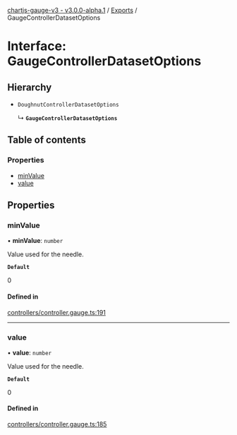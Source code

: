 [chartjs-gauge-v3 - v3.0.0-alpha.1](../README.md) / [Exports](../modules.md) / GaugeControllerDatasetOptions

# Interface: GaugeControllerDatasetOptions

## Hierarchy

- `DoughnutControllerDatasetOptions`

  ↳ **`GaugeControllerDatasetOptions`**

## Table of contents

### Properties

- [minValue](GaugeControllerDatasetOptions.md#minvalue)
- [value](GaugeControllerDatasetOptions.md#value)

## Properties

### minValue

• **minValue**: `number`

Value used for the needle.

**`Default`**

0

#### Defined in

[controllers/controller.gauge.ts:191](https://github.com/uk-taniyama/chartjs-gauge/blob/39d3eb3/src/controllers/controller.gauge.ts#L191)

___

### value

• **value**: `number`

Value used for the needle.

**`Default`**

0

#### Defined in

[controllers/controller.gauge.ts:185](https://github.com/uk-taniyama/chartjs-gauge/blob/39d3eb3/src/controllers/controller.gauge.ts#L185)
